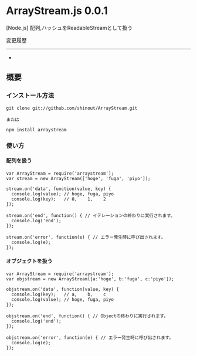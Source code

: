 ArrayStream.js 0.0.1
==========
[Node.js] 配列,ハッシュをReadableStreamとして扱う

変更履歴

----------------
* [0.0.1]: リリース

概要
----------------
### インストール方法 ###
    git clone git://github.com/shinout/ArrayStream.git

    または

    npm install arraystream

### 使い方 ###
#### 配列を扱う ####
    var ArrayStream = require('arraystream');
    var stream = new ArrayStream(['hoge', 'fuga', 'piyo']);

    stream.on('data', function(value, key) {
      console.log(value); // hoge, fuga, piyo
      console.log(key);   // 0,    1,    2
    });

    stream.on('end', function() { // イテレーションの終わりに実行されます。
      console.log('end');
    });

    stream.on('error', function(e) { // エラー発生時に呼び出されます。
      console.log(e);
    });



#### オブジェクトを扱う ####
    var ArrayStream = require('arraystream');
    var objstream = new ArrayStream({a:'hoge', b:'fuga', c:'piyo']);

    objstream.on('data', function(value, key) {
      console.log(key);   // a,    b,    c
      console.log(value); // hoge, fuga, piyo
    });

    objstream.on('end', function() { // Objectの終わりに実行されます。
      console.log('end');
    });

    objstream.on('error', function(e) { // エラー発生時に呼び出されます。
      console.log(e);
    });



